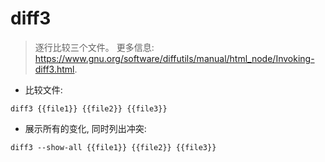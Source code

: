 # diff3

> 逐行比较三个文件。
> 更多信息: <https://www.gnu.org/software/diffutils/manual/html_node/Invoking-diff3.html>.

- 比较文件:

`diff3 {{file1}} {{file2}} {{file3}}`

- 展示所有的变化, 同时列出冲突:

`diff3 --show-all {{file1}} {{file2}} {{file3}}`

